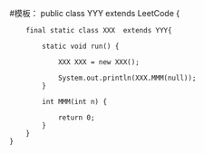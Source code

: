 #模板：
    public class YYY extends LeetCode {
    
        final static class XXX  extends YYY{
    
            static void run() {
    
                XXX XXX = new XXX();
    
                System.out.println(XXX.MMM(null));
            }
    
            int MMM(int n) {
    
                return 0;
            }
        }
    }